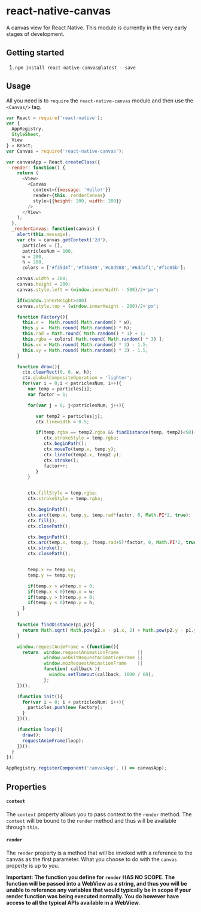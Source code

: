 # react-native-canvas

A canvas view for React Native. This module is currently in the very early stages of development.

## Getting started

1. `npm install react-native-canvas@latest --save`

## Usage

All you need is to `require` the `react-native-canvas` module and then use the
`<Canvas/>` tag.

```javascript
var React = require('react-native');
var {
  AppRegistry,
  StyleSheet,
  View
} = React;
var Canvas = require('react-native-canvas');

var canvasApp = React.createClass({
  render: function() {
    return (
      <View>
        <Canvas
          context={{message: 'Hello!'}}
          render={this._renderCanvas}
          style={{height: 200, width: 200}}
        />
      </View>
    );
  },
  _renderCanvas: function(canvas) {
    alert(this.message);
    var ctx = canvas.getContext('2d'),
      particles = [],
      patriclesNum = 100,
      w = 200,
      h = 200,
      colors = ['#f35d4f','#f36849','#c0d988','#6ddaf1','#f1e85b'];

    canvas.width = 200;
    canvas.height = 200;
    canvas.style.left = (window.innerWidth - 500)/2+'px';

    if(window.innerHeight>200)
    canvas.style.top = (window.innerHeight - 200)/2+'px';

    function Factory(){  
      this.x =  Math.round( Math.random() * w);
      this.y =  Math.round( Math.random() * h);
      this.rad = Math.round( Math.random() * 1) + 1;
      this.rgba = colors[ Math.round( Math.random() * 3) ];
      this.vx = Math.round( Math.random() * 3) - 1.5;
      this.vy = Math.round( Math.random() * 3) - 1.5;
    }

    function draw(){
      ctx.clearRect(0, 0, w, h);
      ctx.globalCompositeOperation = 'lighter';
      for(var i = 0;i < patriclesNum; i++){
        var temp = particles[i];
        var factor = 1;

        for(var j = 0; j<patriclesNum; j++){

           var temp2 = particles[j];
           ctx.linewidth = 0.5;

           if(temp.rgba == temp2.rgba && findDistance(temp, temp2)<50){
              ctx.strokeStyle = temp.rgba;
              ctx.beginPath();
              ctx.moveTo(temp.x, temp.y);
              ctx.lineTo(temp2.x, temp2.y);
              ctx.stroke();
              factor++;
           }
        }


        ctx.fillStyle = temp.rgba;
        ctx.strokeStyle = temp.rgba;

        ctx.beginPath();
        ctx.arc(temp.x, temp.y, temp.rad*factor, 0, Math.PI*2, true);
        ctx.fill();
        ctx.closePath();

        ctx.beginPath();
        ctx.arc(temp.x, temp.y, (temp.rad+5)*factor, 0, Math.PI*2, true);
        ctx.stroke();
        ctx.closePath();


        temp.x += temp.vx;
        temp.y += temp.vy;

        if(temp.x > w)temp.x = 0;
        if(temp.x < 0)temp.x = w;
        if(temp.y > h)temp.y = 0;
        if(temp.y < 0)temp.y = h;
      }
    }

    function findDistance(p1,p2){  
      return Math.sqrt( Math.pow(p2.x - p1.x, 2) + Math.pow(p2.y - p1.y, 2) );
    }

    window.requestAnimFrame = (function(){
      return  window.requestAnimationFrame       ||
              window.webkitRequestAnimationFrame ||
              window.mozRequestAnimationFrame    ||
              function( callback ){
                window.setTimeout(callback, 1000 / 60);
              };
    })();

    (function init(){
      for(var i = 0; i < patriclesNum; i++){
        particles.push(new Factory);
      }
    })();

    (function loop(){
      draw();
      requestAnimFrame(loop);
    })();
  }
});

AppRegistry.registerComponent('canvasApp', () => canvasApp);
```

## Properties

#### `context`
The `context` property allows you to pass context to the `render` method. The `context` will be bound to the `render` method and thus will be available through `this`.

#### `render`

The `render` property is a method that will be invoked with a reference to the canvas as the first parameter. What you choose to do with the `canvas` property is up to you.

**Important: The function you define for `render` HAS NO SCOPE. The function will be passed into a WebView as a string, and thus you will be unable to reference any variables that would typically be in scope if your render function was being executed normally. You do however have access to all the typical APIs available in a WebView.**

